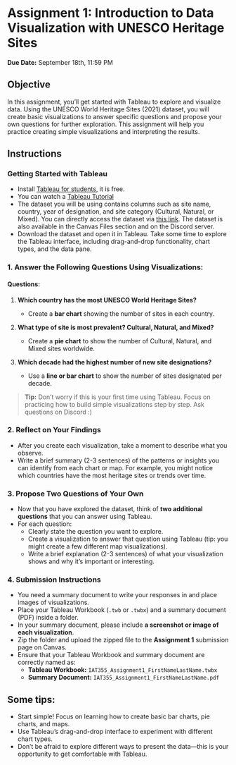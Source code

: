 # Assignment 1: Introduction to Data Visualization with UNESCO Heritage Sites
**Due Date:** September 18th, 11:59 PM

## Objective
In this assignment, you’ll get started with Tableau to explore and visualize data. Using the UNESCO World Heritage Sites (2021) dataset, you will create basic visualizations to answer specific questions and propose your own questions for further exploration. This assignment will help you practice creating simple visualizations and interpreting the results.

## Instructions

### Getting Started with Tableau
- Install [Tableau for students](https://www.tableau.com/academic/students), it is free.
- You can watch a [Tableau Tutorial](https://www.youtube.com/watch?v=9uBtK6j_QgA&ab_channel=LearnitTraining)
- The dataset you will be using contains columns such as site name, country, year of designation, and site category (Cultural, Natural, or Mixed). You can directly access the dataset via [this link](https://github.com/SIAT-IAT-355/A1-Tableau-Intro/blob/main/data/UNESCO_Sites_Data.csv). The dataset is also available in the Canvas Files section and on the Discord server.
- Download the dataset and open it in Tableau. Take some time to explore the Tableau interface, including drag-and-drop functionality, chart types, and the data pane.

### 1. Answer the Following Questions Using Visualizations:

#### Questions:
1. **Which country has the most UNESCO World Heritage Sites?**
   - Create a **bar chart** showing the number of sites in each country.
   
2. **What type of site is most prevalent? Cultural, Natural, and Mixed?**
   - Create a **pie chart** to show the number of Cultural, Natural, and Mixed sites worldwide.
   
3. **Which decade had the highest number of new site designations?**
   - Use a **line or bar chart** to show the number of sites designated per decade.

> **Tip:** Don’t worry if this is your first time using Tableau. Focus on practicing how to build simple visualizations step by step. Ask questions on Discord :)

### 2. Reflect on Your Findings
- After you create each visualization, take a moment to describe what you observe. 
- Write a brief summary (2-3 sentences) of the patterns or insights you can identify from each chart or map. For example, you might notice which countries have the most heritage sites or trends over time.

### 3. Propose Two Questions of Your Own
- Now that you have explored the dataset, think of **two additional questions** that you can answer using Tableau.
- For each question:
  - Clearly state the question you want to explore.
  - Create a visualization to answer that question using Tableau (tip: you might create a few different map visualizations).
  - Write a brief explanation (2-3 sentences) of what your visualization shows and why it’s important or interesting.

### 4. Submission Instructions

- You need a summary document to write your responses in and place images of visualizations.
- Place your Tableau Workbook (`.twb` or `.twbx`) and a summary document (PDF) inside a folder.
- In your summary document, please include **a screenshot or image of each visualization**.
- Zip the folder and upload the zipped file to the **Assignment 1** submission page on Canvas.
- Ensure that your Tableau Workbook and summary document are correctly named as:
  - **Tableau Workbook:** `IAT355_Assignment1_FirstNameLastName.twbx`
  - **Summary Document:** `IAT355_Assignment1_FirstNameLastName.pdf`

## Some tips:
- Start simple! Focus on learning how to create basic bar charts, pie charts, and maps.
- Use Tableau’s drag-and-drop interface to experiment with different chart types.
- Don’t be afraid to explore different ways to present the data—this is your opportunity to get comfortable with Tableau.
